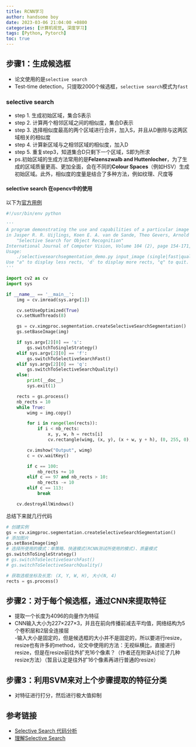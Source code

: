 ```yaml
---
title: RCNN学习
author: handsome boy
date: 2023-03-06 21:04:00 +0800
categories: [计算机视觉, 深度学习]
tags: [Python, Pytorch]
toc: true
---
```


## 步骤1：生成候选框  

- 论文使用的是`selective search`  
- Test-time detection，只提取2000个候选框，`selective search`模式为`fast`  

### selective search  

- step 1. 生成初始区域，集合S表示  
- step 2. 计算两个相邻区域之间的相似度，集合D表示  
- step 3. 选择相似度最高的两个区域进行合并，加入S，并且从D删除与这两区域相关的相似度  
- step 4. 计算新区域与之相邻区域的相似度，加入D  
- step 5. 重复step3，知道集合D只剩下一个区域，S即为所求  
- ps.初始区域的生成方法常用的是**Felzenszwalb and Huttenlocher**，为了生成的区域质量更高、更加全面，会在不同的**Colour Spaces**（例如HSV）生成初始区域。此外，相似度的度量是结合了多种方法，例如纹理、尺度等

#### selective search 在opencv中的使用

以下为[官方用例](https://github.com/opencv/opencv_contrib/blob/master/modules/ximgproc/samples/selectivesearchsegmentation_demo.py)

```python
#!/usr/bin/env python

'''
A program demonstrating the use and capabilities of a particular image segmentation algorithm described
in Jasper R. R. Uijlings, Koen E. A. van de Sande, Theo Gevers, Arnold W. M. Smeulders:
    "Selective Search for Object Recognition"
International Journal of Computer Vision, Volume 104 (2), page 154-171, 2013
Usage:
    ./selectivesearchsegmentation_demo.py input_image (single|fast|quality)
Use "a" to display less rects, 'd' to display more rects, "q" to quit.
'''

import cv2 as cv
import sys

if __name__ == '__main__':
    img = cv.imread(sys.argv[1])

    cv.setUseOptimized(True)
    cv.setNumThreads(8)

    gs = cv.ximgproc.segmentation.createSelectiveSearchSegmentation()
    gs.setBaseImage(img)

    if sys.argv[2][0] == 's':
        gs.switchToSingleStrategy()
    elif sys.argv[2][0] == 'f':
        gs.switchToSelectiveSearchFast()
    elif sys.argv[2][0] == 'q':
        gs.switchToSelectiveSearchQuality()
    else:
        print(__doc__)
        sys.exit(1)

    rects = gs.process()
    nb_rects = 10
    while True:
        wimg = img.copy()

        for i in range(len(rects)):
            if i < nb_rects:
                x, y, w, h = rects[i]
                cv.rectangle(wimg, (x, y), (x + w, y + h), (0, 255, 0), 1, cv.LINE_AA)

        cv.imshow("Output", wimg)
        c = cv.waitKey()

        if c == 100:
            nb_rects += 10
        elif c == 97 and nb_rects > 10:
            nb_rects -= 10
        elif c == 113:
            break

    cv.destroyAllWindows()
```

总结下来就几行代码

```python
# 创建实例
gs = cv.ximgproc.segmentation.createSelectiveSearchSegmentation()
# 添加图片
gs.setBaseImage(img)
# 选择所使用的模式：单策略、快速模式(RCNN测试所使用的模式)、质量模式
gs.switchToSingleStrategy()
# gs.switchToSelectiveSearchFast()
# gs.switchToSelectiveSearchQuality()

# 获取选框坐标及长宽: (X, Y, W, H), 大小(N, 4)
rects = gs.process()
```

## 步骤2：对于每个候选框，通过CNN来提取特征

- 提取一个长度为4096的向量作为特征  
- CNN输入大小为227×227×3，并且在前向传播前减去平均值，网络结构为5个卷积层和2层全连接层  
-输入大小是固定的，但是候选框的大小并不是固定的，所以要进行resize，resize也有许多的method，论文中使用的方法：无视纵横比，直接进行resize，但是在resize前往外扩充16个像素？（作者还在附录A讨论了几种resize方法）（暂且认定是往外扩16个像素再进行普通的resize）  

## 步骤3：利用SVM来对上个步骤提取的特征分类  

- 对特征进行打分，然后进行极大值抑制

## 参考链接

- [Selective Search 代码分析](https://juejin.cn/post/7019107297200701447)
- [理解Selective Search](https://zhuanlan.zhihu.com/p/39927488)
